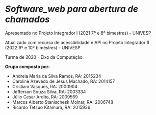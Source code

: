 # *Software_web para abertura de chamados* 
Apresentado no Projeto Integrador I (2021 7º e 8º bimestres) - UNIVESP

Atualizado com recurso de acessibilidade e API no Projeto Integrador II (2022 9º e 10º bimestres) - UNIVESP

Turma de 2020 - Eixo da Computação.

**Grupo composto por:**
- Andreia Maria da Silva Ramos, RA: 2015234
- Caroline Azevedo de Jesus Machado, RA: 2014157
- Cristiam Vasques, RA: 2000904
- Jefferson Souza Silva, RA: 2003334
- Júlio Cesar Ardito, RA: 2009569
- Marcos Alberto Stanischesk Molnar, RA: 2006748
- Ricardo Tetsuo Kitamura, RA: 2015936

